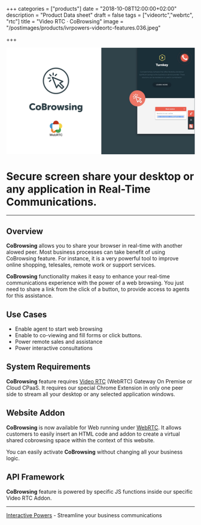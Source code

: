 +++
categories = ["products"]
date = "2018-10-08T12:00:00+02:00"
description = "Product Data sheet"
draft = false
tags = ["videortc","webrtc", "rtc"]
title = "Video RTC · CoBrowsing"
image = "/postimages/products/ivrpowers-videortc-features.036.jpeg"

+++

![VideoRTC Screen Sharing](/postimages/products/ivrpowers-videortc-features.035.jpeg)

#	Secure screen share your desktop or any application in Real-Time Communications.
---

## Overview

**CoBrowsing** allows you to share your browser in real-time with another alowed peer. Most business processes can take benefit of using CoBrowsing feature. For instance, it is a very powerful tool to improve online shopping, telesales, remote work or support services.

**CoBrowsing** functionality makes it easy to enhance your real-time communications experience with the power of a web browsing. You just need to share a link from the click of a button, to provide access to  agents for this assistance.

## Use Cases

* Enable agent to start web browsing
* Enable to co-viewing and fill forms or click buttons.
* Power remote sales and assistance
* Power interactive consultations
	
## System Requirements

**CoBrowsing** feature requires [Video RTC](http://blog.ivrpowers.com/post/products/video-rtc/) (WebRTC) Gateway On Premise or Cloud CPaaS.  It requires our special Chrome Extension in only one peer side to stream all your desktop or any selected application windows.

## Website Addon

**CoBrowsing** is now available for Web running under [WebRTC](http://blog.ivrpowers.com/post/technologies/what-is-webrtc/). It allows customers to easily insert an HTML code and addon to create a virtual shared cobrowsing space within the context of this website.

You can easily activate **CoBrowsing** without changing all your business logic.

## API Framework

**CoBrowsing** feature is powered by specific JS functions inside our specific Video RTC Addon.

---
[Interactive Powers](http://www.ivrpowers.com/) - Streamline your business communications


